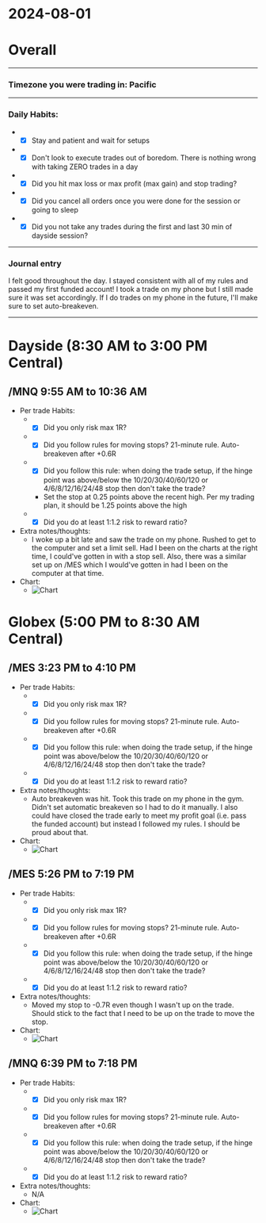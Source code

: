 # 2024-08-01

# Overall
_____
### Timezone you were trading in: Pacific
_____
### Daily Habits:
- - [x] Stay and patient and wait for setups
- - [x] Don't look to execute trades out of boredom. There is nothing wrong with taking ZERO trades in a day
- - [x] Did you hit max loss or max profit (max gain) and stop trading?
- - [x] Did you cancel all orders once you were done for the session or going to sleep
- - [x] Did you not take any trades during the first and last 30 min of dayside session?
_____ 

### Journal entry
I felt good throughout the day. I stayed consistent with all of my rules and passed my first funded account! I took a trade on my phone but I still made sure it was set accordingly. If I do trades on my phone in the future, I'll make sure to set auto-breakeven.
_____

# Dayside (8:30 AM to 3:00 PM Central)
## /MNQ 9:55 AM to 10:36 AM
- Per trade Habits:
  - - [x] Did you only risk max 1R?
  - - [x] Did you follow rules for moving stops? 21-minute rule. Auto-breakeven after +0.6R
  - - [x] Did you follow this rule: when doing the trade setup, if the hinge point was above/below the 10/20/30/40/60/120 or 4/6/8/12/16/24/48 stop then don't take the trade?
    - Set the stop at 0.25 points above the recent high. Per my trading plan, it should be 1.25 points above the high
  - - [x] Did you do at least 1:1.2 risk to reward ratio?  
- Extra notes/thoughts:
  - I woke up a bit late and saw the trade on my phone. Rushed to get to the computer and set a limit sell. Had I been on the charts at the right time, I could've gotten in with a stop sell. Also, there was a similar set up on /MES which I would've gotten in had I been on the computer at that time.
- Chart:
  - ![Chart](charts/Screen%20Shot%202024-08-01%20at%2012.12.22.png?raw=true)


# Globex (5:00 PM to 8:30 AM Central)
## /MES 3:23 PM to 4:10 PM
- Per trade Habits:
  - - [x] Did you only risk max 1R?
  - - [x] Did you follow rules for moving stops? 21-minute rule. Auto-breakeven after +0.6R
  - - [x] Did you follow this rule: when doing the trade setup, if the hinge point was above/below the 10/20/30/40/60/120 or 4/6/8/12/16/24/48 stop then don't take the trade?
  - - [x] Did you do at least 1:1.2 risk to reward ratio?
- Extra notes/thoughts:
  - Auto breakeven was hit. Took this trade on my phone in the gym. Didn't set automatic breakeven so I had to do it manually. I also could have closed the trade early to meet my profit goal (i.e. pass the funded account) but instead I followed my rules. I should be proud about that.
- Chart:
  - ![Chart](charts/Screen%20Shot%202024-08-02%20at%2018.49.16.png?raw=true)

## /MES 5:26 PM to 7:19 PM
- Per trade Habits:
  - - [x] Did you only risk max 1R?
  - - [x] Did you follow rules for moving stops? 21-minute rule. Auto-breakeven after +0.6R
  - - [x] Did you follow this rule: when doing the trade setup, if the hinge point was above/below the 10/20/30/40/60/120 or 4/6/8/12/16/24/48 stop then don't take the trade?
  - - [x] Did you do at least 1:1.2 risk to reward ratio?
- Extra notes/thoughts:
  - Moved my stop to -0.7R even though I wasn't up on the trade. Should stick to the fact that I need to be up on the trade to move the stop.
- Chart:
  - ![Chart](charts/Screen%20Shot%202024-08-02%20at%2018.51.24.png?raw=true)

## /MNQ 6:39 PM to 7:18 PM
- Per trade Habits:
  - - [x] Did you only risk max 1R?
  - - [x] Did you follow rules for moving stops? 21-minute rule. Auto-breakeven after +0.6R
  - - [x] Did you follow this rule: when doing the trade setup, if the hinge point was above/below the 10/20/30/40/60/120 or 4/6/8/12/16/24/48 stop then don't take the trade?
  - - [x] Did you do at least 1:1.2 risk to reward ratio?
- Extra notes/thoughts:
  - N/A
- Chart:
  - ![Chart](charts/Screen%20Shot%202024-08-02%20at%2018.51.45.png?raw=true)
